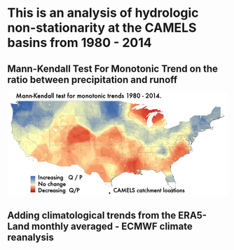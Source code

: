 # This is an analysis of hydrologic non-stationarity at the CAMELS basins from 1980 - 2014
## Mann-Kendall Test For Monotonic Trend on the ratio between precipitation and runoff
![MK](mk.png)

## Adding climatological trends from the ERA5-Land monthly averaged - ECMWF climate reanalysis
